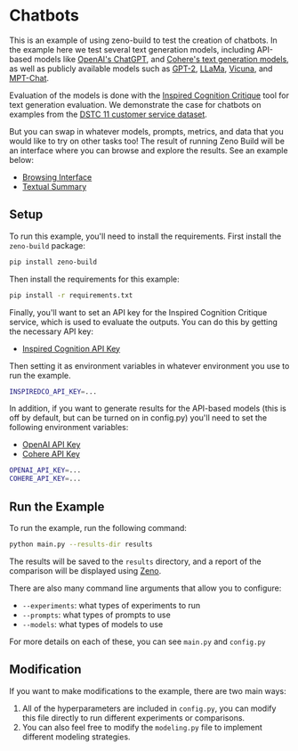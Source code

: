 # Chatbots

This is an example of using zeno-build to test the creation of chatbots.
In the example here we test several text generation models, including API-based
models like
[OpenAI's ChatGPT](https://openai.com/blog/gpt-3-apps/), and
[Cohere's text generation models](https://cohere.ai/generate),
as well as publicly available models such as
[GPT-2](https://huggingface.co/gpt2),
[LLaMa](https://huggingface.co/decapoda-research/llama-7b-hf),
[Vicuna](https://huggingface.co/eachadea/vicuna-7b-1.1),
and [MPT-Chat](https://huggingface.co/mosaicml/mpt-7b-chat).

Evaluation of the models is done with the
[Inspired Cognition Critique](https://docs.inspiredco.ai/critique/)
tool for text generation evaluation. We demonstrate the case for chatbots
on examples from the
[DSTC 11 customer service dataset](https://github.com/amazon-science/dstc11-track2-intent-induction).

But you can
swap in whatever models, prompts, metrics, and data that you would like to try on
other tasks too! The result of running Zeno Build will be an interface where you
can browse and explore the results. See an example below:

* [Browsing Interface](https://zeno-ml-chatbot-report.hf.space)
* [Textual Summary](report/)

## Setup

To run this example, you'll need to install the requirements.
First install the `zeno-build` package:

```bash
pip install zeno-build
```

Then install the requirements for this example:

```bash
pip install -r requirements.txt
```

Finally, you'll want to set an API key for the Inspired Cognition Critique
service, which is used to evaluate the outputs. You can do this by getting
the necessary API key:

* [Inspired Cognition API Key](https://dashboard.inspiredco.ai)

Then setting it as environment variables in whatever environment you use to
run the example.

```bash
INSPIREDCO_API_KEY=...
```

In addition, if you want to generate results for the API-based models (this
is off by default, but can be turned on in config.py) you'll
need to set the following environment variables:

* [OpenAI API Key](https://openai.com/blog/openai-api/)
* [Cohere API Key](https://cohere.ai/)

```bash
OPENAI_API_KEY=...
COHERE_API_KEY=...
```

## Run the Example

To run the example, run the following command:

```bash
python main.py --results-dir results
```

The results will be saved to the `results` directory, and a report of the
comparison will be displayed using [Zeno](https://zenoml.com/).

There are also many command line arguments that allow you to configure:

* `--experiments`: what types of experiments to run
* `--prompts`: what types of prompts to use
* `--models`: what types of models to use

For more details on each of these, you can see `main.py` and `config.py`

## Modification

If you want to make modifications to the example, there are two main ways:

1. All of the hyperparameters are included in `config.py`, you can modify this
   file directly to run different experiments or comparisons.
2. You can also feel free to modify the `modeling.py` file to implement different
   modeling strategies.
